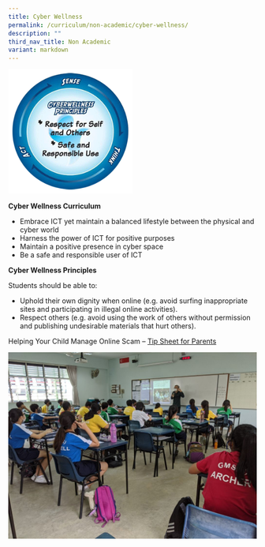 ```yaml
---
title: Cyber Wellness
permalink: /curriculum/non-academic/cyber-wellness/
description: ""
third_nav_title: Non Academic
variant: markdown
---
```

<img src="/images/sensethinkact.gif" style="width:50%">

**Cyber Wellness Curriculum**

*   Embrace ICT yet maintain a balanced lifestyle between the physical and cyber world
*   Harness the power of ICT for positive purposes
*   Maintain a positive presence in cyber space
*   Be a safe and responsible user of ICT

**Cyber Wellness Principles**

Students should be able to:

*   Uphold their own dignity when online (e.g. avoid surfing inappropriate sites and participating in illegal online activities).
*   Respect others (e.g. avoid using the work of others without permission and publishing undesirable materials that hurt others).


Helping Your Child Manage Online Scam –&nbsp;[Tip Sheet for Parents](/files/Tip-sheet-for-Parents.pdf)

![](/images/CW-01-2020-1024x768.jpg)